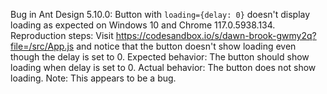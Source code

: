 Bug in Ant Design 5.10.0: Button with `loading={delay: 0}` doesn't display loading as expected on Windows 10 and Chrome 117.0.5938.134. Reproduction steps: Visit <https://codesandbox.io/s/dawn-brook-gwmy2q?file=/src/App.js> and notice that the button doesn't show loading even though the delay is set to 0. Expected behavior: The button should show loading when delay is set to 0. Actual behavior: The button does not show loading. Note: This appears to be a bug.
